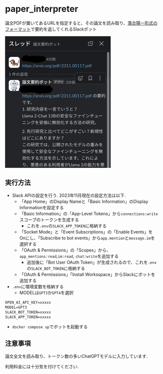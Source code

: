 # paper_interpreter

論文PDFが置いてあるURLを指定すると、その論文を読み取り、[落合陽一形式のフォーマット](https://www.slideshare.net/Ochyai/1-ftma15#65)で要約を返してくれるSlackボット

<img src="./example.png" title="example">

## 実行方法
- Slack APIの設定を行う. 2023年11月現在の設定方法は以下.
  - 「App Home」のDisplay Nameと「Basic Information」のDisplay Informationを設定する
  - 「Basic Information」の「App-Level Tokens」から`connections:write`スコープのトークンを生成する
    - これを`.env`の`SLACK_APP_TOKEN`に格納する
  - 「Socket Mode」と「Event Subscriptions」の「Enable Events」をOnにし、「Subscribe to bot events」から`app.mention`と`message.im`を選択する
  - 「OAuth & Permissions」の「Scopes」から、`app_mentions:read`,`im:read`, `chat:write`を追加する
    - 追加後に「Bot User OAuth Token」が生成されるので、これを`.env`の`SLACK_BOT_TOKEN`に格納する
  - 「OAuth & Permissions」「Install Worksspace」からSlackにボットを追加する
- `.env`に環境変数を格納する
  - MODELは`GPT3`か`GPT4`を選択
```.env
OPEN_AI_API_KEY=xxxxx
MODEL=GPT3
SLACK_BOT_TOKEN=xxxxx
SLACK_APP_TOKEN=xxxxx
```
- `docker compose up`でボットを起動する

## 注意事項
論文全文を読み取り、トークン数の多いChatGPTモデルに入力しています.

利用料金には十分気を付けてください.
